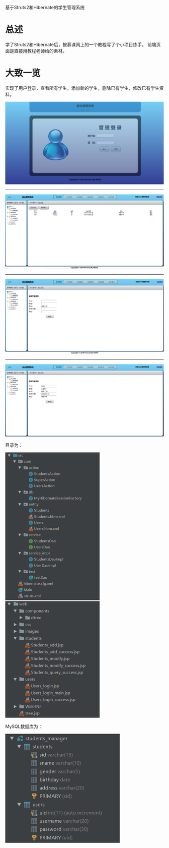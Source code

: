 基于Struts2和Hibernate的学生管理系统

# 总述

学了Struts2和Hibernate后，按慕课网上的一个教程写了个小项目练手。
前端页面是直接用教程老师给的素材。

# 大致一览

实现了用户登录，查看所有学生，添加新的学生，删除已有学生，修改已有学生资料。

<!-- ![image](https://github.com/Monhitul/Students_manager/images/loginJSP.png) -->
<img src="https://github.com/Monhitul/Students_manager/blob/master/images/loginJSP.PNG">
<hr>
<img src="/images/mainJSP.png">
<hr>
<img src="/images/addJSP.png">
<hr>
<img src="/images/changeJSP.png">

目录为：

<span>
	<img style="width: 300px" src="/images/codetree1.png">
	<img style="width: 300px" src="/images/codetree2.png">
</span>

MySQL数据库为：

<img src="/images/database.png">